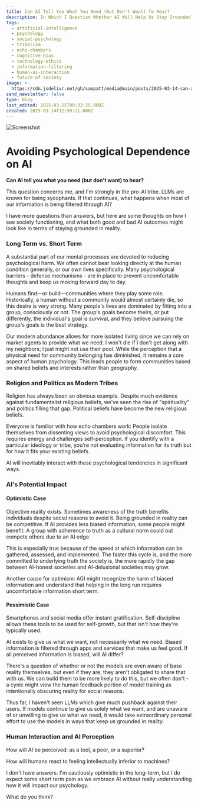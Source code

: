 ```yaml
---
title: Can AI Tell You What You Need (But Don't Want) To Hear?
description: In Which I Question Whether AI Will Help Us Stay Grounded
tags:
  - artificial-intelligence
  - psychology
  - social-psychology
  - tribalism
  - echo-chambers
  - cognitive-bias
  - technology-ethics
  - information-filtering
  - human-ai-interaction
  - future-of-society
image: >-
  https://cdn.jsdelivr.net/gh/sampatt/media@main/posts/2025-03-14-can-ai-tell/image/2025-03-14-23-35.png)
send_newsletter: false
type: blog
last_edited: 2025-03-15T00:33:25.000Z
created: 2025-03-14T12:59:21.000Z
---
```

![Screenshot](https://cdn.jsdelivr.net/gh/sampatt/media@main/posts/2025-03-14-can-ai-tell/image/2025-03-14-23-35.png)


# Avoiding Psychological Dependence on AI

**Can AI tell you what you need (but don't want) to hear?**

This question concerns me, and I'm strongly in the pro-AI tribe. LLMs are known for being sycophants. If that continues, what happens when most of our information is being filtered through AI?

I have more questions than answers, but here are some thoughts on how I see society functioning, and what both good and bad AI outcomes might look like in terms of staying grounded in reality.

### Long Term vs. Short Term

A substantial part of our mental processes are devoted to reducing psychological harm. We often cannot bear looking directly at the human condition generally, or our own lives specifically. Many psychological barriers - defense mechanisms - are in place to prevent uncomfortable thoughts and keep us moving forward day to day.

Humans find—or build—communities where they play some role. Historically, a human without a community would almost certainly die, so this desire is very strong. Many people's lives are dominated by fitting into a group, consciously or not. The group's goals become theirs, or put differently, the individual's goal is survival, and they believe pursuing the group's goals is the best strategy.

Our modern abundance allows for more isolated living since we can rely on market agents to provide what we need. I won't die if I don't get along with my neighbors; I just might not use their pool. While the perception that a physical need for community belonging has diminished, it remains a core aspect of human psychology. This leads people to form communities based on shared beliefs and interests rather than geography.

### Religion and Politics as Modern Tribes

Religion has always been an obvious example. Despite much evidence against fundamentalist religious beliefs, we've seen the rise of "spirituality" and politics filling that gap. Political beliefs have become the new religious beliefs.

Everyone is familiar with how echo chambers work: People isolate themselves from dissenting views to avoid psychological discomfort. This requires energy and challenges self-perception. If you identify with a particular ideology or tribe, you're not evaluating information for its truth but for how it fits your existing beliefs.

AI will inevitably interact with these psychological tendencies in significant ways.

### AI's Potential Impact

#### Optimistic Case

Objective reality exists. Sometimes awareness of the truth benefits individuals despite social reasons to avoid it. Being grounded in reality can be competitive. If AI provides less biased information, some people might benefit. A group with adherence to truth as a cultural norm could out compete others due to an AI edge.

This is especially true because of the speed at which information can be gathered, assessed, and implemented. The faster this cycle is, and the more committed to underlying truth the society is, the more rapidly the gap between AI-honest societies and AI-delusional societies may grow.

Another cause for optimism: AGI might recognize the harm of biased information and understand that helping in the long run requires uncomfortable information short term.

#### Pessimistic Case

Smartphones and social media offer instant gratification. Self-discipline allows these tools to be used for self-growth, but that isn't how they're typically used. 

AI exists to give us what we want, not necessarily what we need. Biased information is filtered through apps and services that make us feel good. If all perceived information is biased, will AI differ?

There's a question of whether or not the models are even aware of base reality themselves, but even if they are, they aren't obligated to share that with us. We can build them to be more likely to do this, but we often don't - a cynic might view the human feedback portion of model training as intentionally obscuring reality for social reasons.

Thus far, I haven't seen LLMs which give much pushback against their users. If models continue to give us solely what we want, and are unaware of or unwilling to give us what we need, it would take extraordinary personal effort to use the models in ways that keep us grounded in reality.


### Human Interaction and AI Perception

How will AI be perceived: as a tool, a peer, or a superior?

How will humans react to feeling intellectually inferior to machines?

I don't have answers. I'm cautiously optimistic in the long-term, but I do expect some short term pain as we embrace AI without really understanding how it will impact our psychology.

What do you think?
